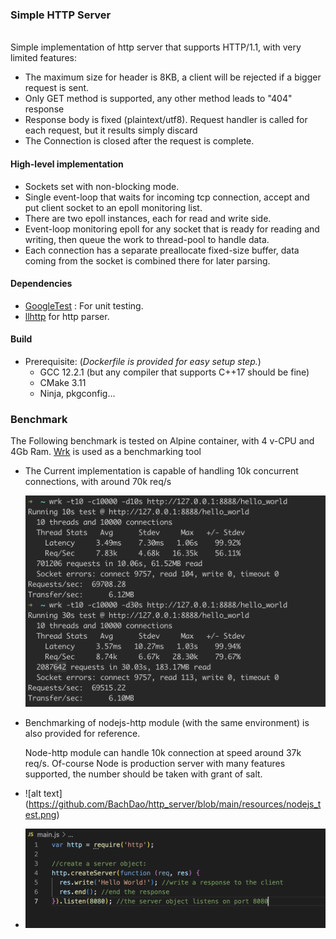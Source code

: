 ### Simple HTTP Server

<br/>
Simple implementation of http server that supports HTTP/1.1, with very limited features:

 + The maximum size for header is 8KB, a client will be rejected if a bigger request is sent.
 + Only GET method is supported, any other method leads to "404" response 
 + Response body is fixed (plaintext/utf8). Request handler is called for each request, but it results simply discard
 + The Connection is closed after the request is complete.

#### High-level implementation

- Sockets set with non-blocking mode.
- Single event-loop that waits for incoming tcp connection, accept and put client socket to an epoll monitoring list.
- There are two epoll instances, each for read and write side.
- Event-loop monitoring epoll for any socket that is ready for reading and writing, then queue the work to thread-pool
  to handle data.
- Each connection has a separate preallocate fixed-size buffer, data coming from the socket is combined there for later
  parsing.

#### Dependencies

- [GoogleTest](https://github.com/google/googletest) : For unit testing.
- [llhttp](https://github.com/nodejs/llhttp) for http parser.

#### Build

- Prerequisite: (*Dockerfile is provided for easy setup step.*)
    + GCC 12.2.1 (but any compiler that supports C++17 should be fine)
    + CMake 3.11
    + Ninja, pkgconfig...

### Benchmark

The Following benchmark is tested on Alpine container, with 4 v-CPU and 4Gb Ram. [Wrk](https://github.com/wg/wrk) is
used as a benchmarking tool

- The Current implementation is capable of handling 10k concurrent connections,
  with around 70k req/s

  ![alt text](https://github.com/BachDao/http_server/blob/main/resources/cpp_test.png)

- Benchmarking of nodejs-http module (with the same environment) is also provided for reference.

  Node-http module can handle 10k connection at speed around 37k req/s. Of-course Node is production server with many
  features supported, the number should be taken with grant of salt.

- ![alt text] (https://github.com/BachDao/http_server/blob/main/resources/nodejs_test.png)

- ![alt text](https://github.com/BachDao/http_server/blob/main/resources/nodejs_ref_code.png)

